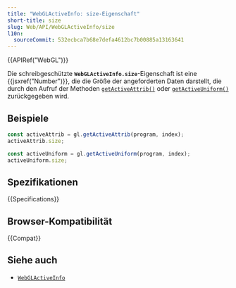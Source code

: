 ```yaml
---
title: "WebGLActiveInfo: size-Eigenschaft"
short-title: size
slug: Web/API/WebGLActiveInfo/size
l10n:
  sourceCommit: 532ecbca7b68e7defa4612bc7b00885a13163641
---
```


{{APIRef("WebGL")}}

Die schreibgeschützte **`WebGLActiveInfo.size`**-Eigenschaft ist eine {{jsxref("Number")}}, die die Größe der angeforderten Daten darstellt, die durch den Aufruf der Methoden [`getActiveAttrib()`](/de/docs/Web/API/WebGLRenderingContext/getActiveAttrib) oder [`getActiveUniform()`](/de/docs/Web/API/WebGLRenderingContext/getActiveUniform) zurückgegeben wird.

## Beispiele

```js
const activeAttrib = gl.getActiveAttrib(program, index);
activeAttrib.size;

const activeUniform = gl.getActiveUniform(program, index);
activeUniform.size;
```

## Spezifikationen

{{Specifications}}

## Browser-Kompatibilität

{{Compat}}

## Siehe auch

- [`WebGLActiveInfo`](/de/docs/Web/API/WebGLActiveInfo)
